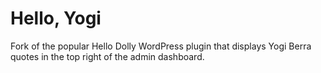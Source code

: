 # Hello, Yogi

Fork of the popular Hello Dolly WordPress plugin that displays Yogi Berra quotes
in the top right of the admin dashboard.

